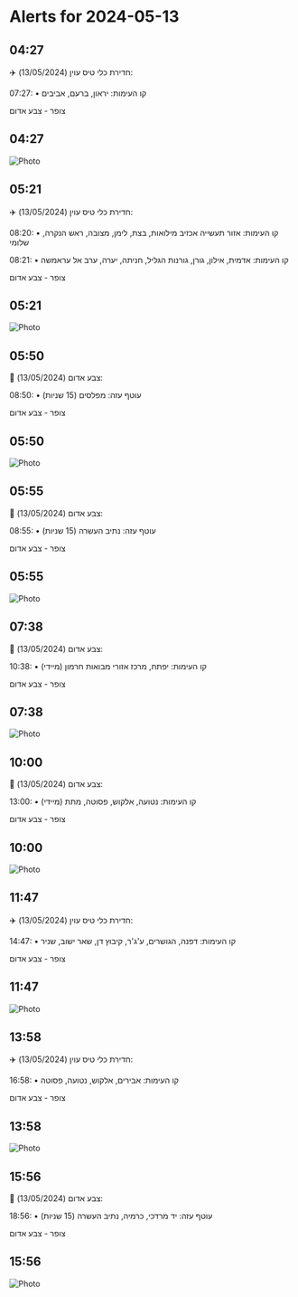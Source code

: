 # Alerts for 2024-05-13

## 04:27

✈️ חדירת כלי טיס עוין (13/05/2024):

07:27:
• קו העימות: יראון, ברעם, אביבים 

צופר - צבע אדום

## 04:27

![Photo](images/20981.jpg)

## 05:21

✈️ חדירת כלי טיס עוין (13/05/2024):

08:20:
• קו העימות: אזור תעשייה אכזיב מילואות, בצת, לימן, מצובה, ראש הנקרה, שלומי 

08:21:
• קו העימות: אדמית, אילון, גורן, גורנות הגליל, חניתה, יערה, ערב אל עראמשה 

צופר - צבע אדום

## 05:21

![Photo](images/20985.jpg)

## 05:50

🔴 צבע אדום (13/05/2024):

08:50:
• עוטף עזה: מפלסים (15 שניות)

צופר - צבע אדום

## 05:50

![Photo](images/20987.jpg)

## 05:55

🔴 צבע אדום (13/05/2024):

08:55:
• עוטף עזה: נתיב העשרה (15 שניות)

צופר - צבע אדום

## 05:55

![Photo](images/20989.jpg)

## 07:38

🔴 צבע אדום (13/05/2024):

10:38:
• קו העימות: יפתח, מרכז אזורי מבואות חרמון (מיידי)

צופר - צבע אדום

## 07:38

![Photo](images/20991.jpg)

## 10:00

🔴 צבע אדום (13/05/2024):

13:00:
• קו העימות: נטועה, אלקוש, פסוטה, מתת (מיידי)

צופר - צבע אדום

## 10:00

![Photo](images/20993.jpg)

## 11:47

✈️ חדירת כלי טיס עוין (13/05/2024):

14:47:
• קו העימות: דפנה, הגושרים, ע'ג'ר, קיבוץ דן, שאר ישוב, שניר 

צופר - צבע אדום

## 11:47

![Photo](images/20995.jpg)

## 13:58

✈️ חדירת כלי טיס עוין (13/05/2024):

16:58:
• קו העימות: אבירים, אלקוש, נטועה, פסוטה 

צופר - צבע אדום

## 13:58

![Photo](images/20997.jpg)

## 15:56

🔴 צבע אדום (13/05/2024):

18:56:
• עוטף עזה: יד מרדכי, כרמיה, נתיב העשרה (15 שניות)

צופר - צבע אדום

## 15:56

![Photo](images/20999.jpg)

